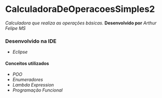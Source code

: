 # CalculadoraDeOperacoesSimples2
*Calculadora que realiza as operações básicas.*
**Desenvolvido por** *Arthur Felipe MS*

### Desenvolvido na IDE

* *Eclipse*

#### Conceitos utilizados 

* *POO*
* *Enumeradores*
* *Lambda Expression*
* *Programação Funcional*
